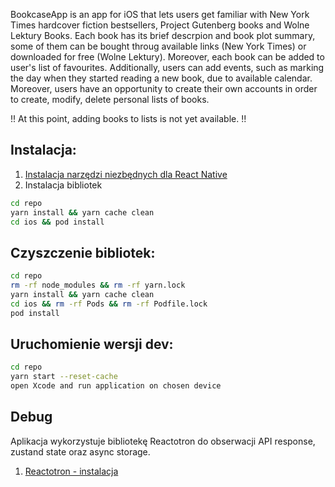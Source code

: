 BookcaseApp is an app for iOS that lets users get familiar with New York Times hardcover fiction bestsellers, Project Gutenberg books and Wolne Lektury Books. Each book has its brief descrpion and book plot summary, some of them can be bought throug available links (New York Times) or downloaded for free (Wolne Lektury). Moreover, each book can be added to user's list of favourites. Additionally, users can add events, such as marking the day when they started reading a new book, due to available calendar. Moreover, users have an opportunity to create their own accounts in order to create, modify, delete personal lists of books. 

!! At this point, adding books to lists is not yet available. !!

## Instalacja:

1. [Instalacja narzędzi niezbędnych dla React Native](https://reactnative.dev/docs/set-up-your-environment)
2. Instalacja bibliotek

```bash
cd repo
yarn install && yarn cache clean
cd ios && pod install
```

## Czyszczenie bibliotek:

```bash
cd repo
rm -rf node_modules && rm -rf yarn.lock
yarn install && yarn cache clean
cd ios && rm -rf Pods && rm -rf Podfile.lock
pod install

```

## Uruchomienie wersji dev:

```bash
cd repo
yarn start --reset-cache
open Xcode and run application on chosen device
```

## Debug

Aplikacja wykorzystuje bibliotekę Reactotron do obserwacji API response, zustand state oraz async storage.

1. [Reactotron - instalacja](https://docs.infinite.red/reactotron/)

